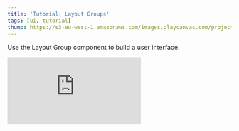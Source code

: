```yaml
---
title: 'Tutorial: Layout Groups'
tags: [ui, tutorial]
thumb: https://s3-eu-west-1.amazonaws.com/images.playcanvas.com/projects/12/553515/D4C290-image-75.jpg
---
```


Use the Layout Group component to build a user interface.

<div className="iframe-container">
    <iframe loading="lazy" src="https://playcanv.as/p/y4JwxWTI/" title="Tutorial: Layout Groups" webkitallowfullscreen="true" mozallowfullscreen="true" allow="autoplay" allowfullscreen="true" allowvr="" scrolling="no" frameborder="0" />
</div>
